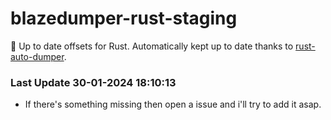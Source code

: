 # blazedumper-rust-staging

🚀 Up to date offsets for Rust. Automatically kept up to date thanks to [rust-auto-dumper](https://github.com/Akandesh/rust-auto-dumper).


### Last Update 30-01-2024 18:10:13
- If there's something missing then open a issue and i'll try to add it asap.